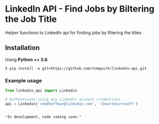# LinkedIn API - Find Jobs by Biltering the Job Title
Helper functions to LinkedIn api for finding jobs by filtering the titles

## Installation

Using **Python >= 3.6**:

```
$ pip install -e git+https://github.com/tomquirk/linkedin-api.git
```

### Example usage

```python
from linkedin_api import Linkedin

# Authenticate using any Linkedin account credentials
api = Linkedin('reedhoffman@linkedin.com', 'iheartmicrosoft')


*In development, code coming soon.*

